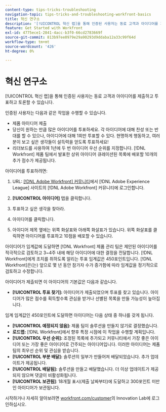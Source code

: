```yaml
---
content-type: tips-tricks-troubleshooting
navigation-topic: tips-tricks-and-troubleshooting-workfront-basics
title: 혁신 연구소
description: '[!UICONTROL 혁신 랩]을 통해 인증된 사용자는 동료 고객과 아이디어를 제출하고 투표하고 토론할 수 있습니다.'
feature: Get Started with Workfront
exl-id: 4775ece1-2841-4acc-b3f0-66cd2783669f
source-git-commit: 813b97ee0979e29a90293d9ddaba12a33c99f64d
workflow-type: tm+mt
source-wordcount: '426'
ht-degree: 0%

---
```


# 혁신 연구소

[!UICONTROL 혁신 랩]을 통해 인증된 사용자는 동료 고객과 아이디어를 제출하고 투표하고 토론할 수 있습니다.

인증된 사용자는 다음과 같은 작업을 수행할 수 있습니다.

* 제품 아이디어 제출
* 당신이 원하는 만큼 많은 아이디어를 투표하세요. 각 아이디어에 대해 찬성 또는 반대를 할 수 있으나, 아이디어에 대해 1회만 투표할 수 있다. 현명하게 행동하고, 여러분이 보고 싶은 생각들이 설득력을 얻도록 투표하세요!
* 리더보드를 사용하여 1년에 두 번 아이디어 우선 순위를 지정합니다. [!DNL Workfront] 제품 팀에서 발표한 상위 아이디어 큐레이션된 목록에 배포할 10개의 추가 점수가 제공됩니다.

아이디어를 투표하려면:

1. URL: [[!DNL Adobe Workfront] 커뮤니티](https://experienceleaguecommunities.adobe.com/t5/workfront/ct-p/workfront)에서 [!DNL Adobe Experience League] 사이트의 [!DNL Adobe Workfront] 커뮤니티에 로그인합니다.

1. **[!UICONTROL 아이디어]** 탭을 클릭합니다.

1. 투표하고 싶은 생각을 찾아라.
1. 아이디어를 클릭합니다.
1. 아이디어 제목 옆에는 위쪽 화살표와 아래쪽 화살표가 있습니다. 위쪽 화살표를 클릭하면 아이디어를 투표하고 10점을 배포할 수 있습니다.

아이디어가 임계값에 도달하면 [!DNL Workfront] 제품 관리 팀은 제안된 아이디어를 적극적으로 검토하고 3~4주 내에 해당 아이디어에 대한 결정을 전달합니다. [!DNL Workfront]에게 조치를 취하도록 알리는 투표 임계값은 450포인트입니다. [!DNL Workfront]은(는) 앞으로 몇 년 동안 참가자 수가 증가함에 따라 임계값을 정기적으로 검토하고 수정합니다.

아이디어가 제출되면 이 아이디어의 기본값은 다음과 같습니다.

* **[!UICONTROL 투표 찾기]:** 아이디어가 제출되었으며 투표를 찾고 있습니다. 아이디어가 많은 점수를 획득할수록 관심을 받거나 선별된 목록을 만들 가능성이 높아집니다.

임계 임계값인 450포인트에 도달하면 아이디어는 다음 상태 중 하나를 갖게 됩니다.

* **[!UICONTROL 예정되지 않음]:** 제품 팀이 솔루션을 만들지 않기로 결정했습니다.
* **로드맵:** [!DNL Workfront]에서 향후 특정 시점에 이 작업을 수행할 계획입니다.
* **[!UICONTROL 우선 순위]:** 조정된 목록에 추가되고 커뮤니티에서 가장 좋은 아이디어 또는 가장 좋은 아이디어로 간주되는 아이디어입니다. 이러한 아이디어는 제품 팀의 최우선 순위 및 관심을 받습니다.
* **[!UICONTROL 부분 배달]:** 솔루션의 일부가 만들어져 배달되었습니다. 추가 업데이트가 제공됩니다.
* **[!UICONTROL 배달됨]:** 솔루션을 만들고 배달했습니다. 더 이상 업데이트가 제공되지 않으며 댓글이 비활성화됩니다.
* **[!UICONTROL 보관됨]**: 18개월 표시(제출 날짜부터)에 도달하고 300포인트 미만인 아이디어가 보관됩니다.

시작하거나 자세히 알아보려면 [workfront.com/customer](https://www.workfront.com/customer)의 Innovation Lab에 로그인하십시오.
